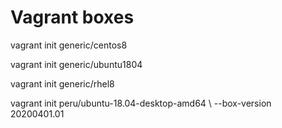 # Vagrant boxes

vagrant init generic/centos8

vagrant init generic/ubuntu1804

vagrant init generic/rhel8

vagrant init peru/ubuntu-18.04-desktop-amd64 \ --box-version 20200401.01